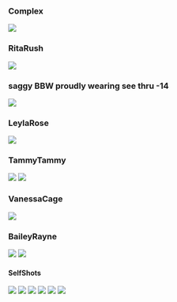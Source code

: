 ### Complex
![](https://i9.fuskator.com/large/ii3GCeot~3o/image-17.jpg)
### RitaRush
![](https://www.mypornstarbook.net/pornstars/r/rita_rush/gallery03/images/14.jpg)
### saggy BBW proudly wearing see thru -14
![](http://x.imagefapusercontent.com/u/saglov/7392016/17601688/sBBWinST14a.jpg)
### LeylaRose
![](http://x.imagefapusercontent.com/u/Ebony-Cecilia/7394713/1744604007/Busty_tatooed_black_LeylaRose-6.jpg)
### TammyTammy
![](https://i5.fuskator.com/large/gMBlG-ssTmE/Shaved-Brunette-Tammy-with-Nice-Feet-Wearing-Black-Corset-5.jpg)
![](https://i5.fuskator.com/large/gMBlG-ssTmE/Shaved-Brunette-Tammy-with-Nice-Feet-Wearing-Black-Corset-6.jpg)
### VanessaCage
![](http://media.babesource.com/galleries/5a84425f2946d/tittyattack_vanessa_cage_030.jpg)
### BaileyRayne
![](https://i8.fuskator.com/large/kUCU5TtPMzZ/Shaved-Blonde-Babe-Bailey-Rayne-with-Blue-Eyes-from-Playboy-Wearing-Red-Boots-4.jpg)
![](https://i8.fuskator.com/large/kUCU5TtPMzZ/Shaved-Blonde-Babe-Bailey-Rayne-with-Blue-Eyes-from-Playboy-Wearing-Red-Boots-10.jpg)
#### SelfShots 
![](http://x.imagefapusercontent.com/u/fitguy82/7309894/639783121/ss176_fk_tumblr_o1uoa6gqHt1qiaurso1_1280.jpg)
![](http://x.imagefapusercontent.com/u/fitguy82/7309894/229485236/ss176_fk_tumblr_o3wy8d12FQ1qiaurso1_1280.jpg)
![](http://x.imagefapusercontent.com/u/fitguy82/7309894/288396104/ss176_night_13722123_1755464954695451_534924494_n.jpg)
![](http://x.imagefapusercontent.com/u/fitguy82/7309894/852670703/ss176_pawg_1469794607467.jpg)
![](http://x.imagefapusercontent.com/u/fitguy82/7309894/1891436640/ss176_pawg_1470081035213-1.jpeg)
![](http://x.imagefapusercontent.com/u/fitguy82/7309894/1685115417/ss176_project1_ifwt_Chelas2.jpg)
